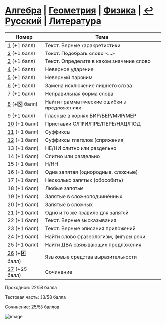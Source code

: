 # [Алгебра](https://github.com/sch1432/sch1432/tree/main/math) | [Геометрия](https://github.com/sch1432/sch1432/tree/main/math#Геометрия) | [Физика](https://github.com/sch1432/sch1432/tree/main/fiz) | [↩ Русский](https://github.com/sch1432/sch1432) | [Литература](https://github.com/sch1432/sch1432/tree/main/lit)

| Номер | Тема |
| ---- | ----- |
| [1](https://github.com/sch1432/sch1432/blob/main/rus/ege/1.md) (+1 балл) | Текст. Верные харакретистики | 
| [2](https://github.com/sch1432/sch1432/blob/main/rus/ege/2.md) (+1 балл) | Текст. Подобрать слово <...> |
| [3](https://github.com/sch1432/sch1432/blob/main/rus/ege/3.md) (+1 балл) | Текст. Определите в каком значение слово |
| [4](https://github.com/sch1432/sch1432/blob/main/rus/ege/4.md) (+1 балл) | Неверное ударение |
| [5](https://github.com/sch1432/sch1432/blob/main/rus/ege/5.md) (+1 балл) | Неверный пароним |
| [6](https://github.com/sch1432/sch1432/blob/main/rus/ege/6.md) (+1 балл) | Замена исключение лишнего слова |
| [7](https://github.com/sch1432/sch1432/blob/main/rus/ege/7.md) (+1 балл) | Неправильная форма слова |
| [8](https://github.com/sch1432/sch1432/blob/main/rus/ege/8.md) (+5️⃣ балл) | Найти грамматические ошибки в предложениях |
| [9](https://github.com/sch1432/sch1432/blob/main/rus/ege/9.md) (+1 балл) | Гласные в корнях БИР/БЕР/МИР/МЕР |
| [10](https://github.com/sch1432/sch1432/blob/main/rus/ege/10.md) (+1 балл) | Приставки О/ПРИ/ПРЕ/ПЕРЕ/НАД/ПОД |
| [11](https://github.com/sch1432/sch1432/blob/main/rus/ege/11.md) (+1 балл) | Суффиксы |
| [12](https://github.com/sch1432/sch1432/blob/main/rus/ege/12.md) (+1 балл) | Суффиксы глаголов (спряжения) |
| 13 (+1 балл) | НЕ/НИ слитно или раздельно |
| 14 (+1 балл) | Слитно или раздельно |
| 15 (+1 балл) | Н/НН |
| 16 (+1 балл) | Одна запятая (однородные, сложные) |
| 17 (+1 балл) | Несколько запятых (обособить) |
| 18 (+1 балл) | Любые запятые |
| 19 (+1 балл) | Запятые в сложноподчинённых |
| 20 (+1 балл) | Запятые в сложных |
| 21 (+1 балл) | Одно и то же правило для запятой |
| 22 (+1 балл) | Текст. Верные высказывания |
| 23 (+1 балл) | Текст. Верные описания приложений |
| 24 (+1 балл) | Найти слово фразеологизм, фигуры речи |
| 25 (+1 балл) | Найти ДВА связывающих предложения |
| [26](https://github.com/sch1432/sch1432/blob/main/rus/ege/26.md) (+4️⃣ балл)  | Языковые средства выразительности |
| [27](https://github.com/sch1432/sch1432/blob/main/rus/ege/27.md) (+25 балл) | Сочинение |

Проходной: 22/58 балла

Тестовая часть: 33/58 балла

Сочинение: 25/58 баллов

![image](https://user-images.githubusercontent.com/70198995/169833111-9aac1d4c-257e-4fde-a4f2-ffa99bbcfcff.png)
